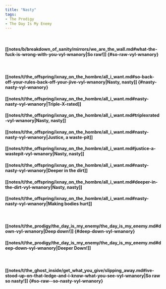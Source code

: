 ```yaml
---
title: "Nasty"
tags:
- The Prodigy
- The Day Is My Enemy
---
```

&nbsp;
#### [[notes/b/breakdown_of_sanity/mirrors/we_are_the_wall.md#what-the-fuck-is-wrong-with-you-vyl-wnanory|So raw!]] {#so-raw-vyl-wnanory}
&nbsp;
#### [[notes/t/the_offspring/ixnay_on_the_hombre/all_i_want.md#so-back-off-your-rules-back-off-your-jive-vyl-wnanory|Nasty, nasty]] {#nasty-nasty-vyl-wnanory}
#### [[notes/t/the_offspring/ixnay_on_the_hombre/all_i_want.md#nasty-nasty-vyl-wnanory|Triple-X-rated]]
#### [[notes/t/the_offspring/ixnay_on_the_hombre/all_i_want.md#triplexrated-vyl-wnanory|Nasty, nasty]]
#### [[notes/t/the_offspring/ixnay_on_the_hombre/all_i_want.md#nasty-nasty-vyl-wnanory|Justice, a waste-pit]]
#### [[notes/t/the_offspring/ixnay_on_the_hombre/all_i_want.md#justice-a-wastepit-vyl-wnanory|Nasty, nasty]]
#### [[notes/t/the_offspring/ixnay_on_the_hombre/all_i_want.md#nasty-nasty-vyl-wnanory|Deeper in the dirt]]
#### [[notes/t/the_offspring/ixnay_on_the_hombre/all_i_want.md#deeper-in-the-dirt-vyl-wnanory|Nasty, nasty]]
#### [[notes/t/the_offspring/ixnay_on_the_hombre/all_i_want.md#nasty-nasty-vyl-wnanory|Making bodies hurt]]
&nbsp;
#### [[notes/t/the_prodigy/the_day_is_my_enemy/the_day_is_my_enemy.md#down-vyl-wnanory|Deep down!]] {#deep-down-vyl-wnanory}
#### [[notes/t/the_prodigy/the_day_is_my_enemy/the_day_is_my_enemy.md#deep-down-vyl-wnanory|Deeper Down!]]
&nbsp;
#### [[notes/t/the_ghost_inside/get_what_you_give/slipping_away.md#ive-stood-up-on-that-ledge-and-i-know-what-you-see-vyl-wnanory|So raw  so nasty!]] {#so-raw--so-nasty-vyl-wnanory}

